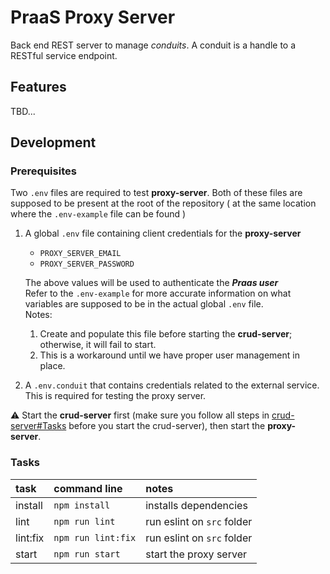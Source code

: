 # PraaS Proxy Server

Back end REST server to manage _conduits_. A conduit is a handle to a RESTful service endpoint.

## Features

TBD...

## Development

### Prerequisites

Two `.env` files are required to test **proxy-server**. Both of
these files are supposed to be present at the root of the
repository ( at the same location where the `.env-example`
file can be found )
1. A global `.env` file containing client credentials for the
   **proxy-server**
   - `PROXY_SERVER_EMAIL`
   - `PROXY_SERVER_PASSWORD`

   The above values will be used to authenticate the **_Praas user_**
   <br>
   Refer to the `.env-example` for more accurate information
   on what variables are supposed to be in the actual global
   `.env` file.
   <br>
   Notes:
   1. Create and populate this file before starting the
      **crud-server**; otherwise, it will fail to start.
   2. This is a workaround until we have proper user
      management in place.
2. A `.env.conduit` that contains credentials related to the
   external service. This is required for testing the proxy
   server.

:warning: Start the **crud-server** first (make sure you
follow all steps in [crud-server#Tasks] before you start the
crud-server), then start the **proxy-server**.

### Tasks

| task     | command line       | notes                      |
| :------- | :----------------- | :------------------------- |
| install  | `npm install`      | installs dependencies      |
| lint     | `npm run lint`     | run eslint on `src` folder |
| lint:fix | `npm run lint:fix` | run eslint on `src` folder |
| start    | `npm run start`    | start the proxy server     |

[crud-server#Tasks]: ../crud-server/README.md#tasks
